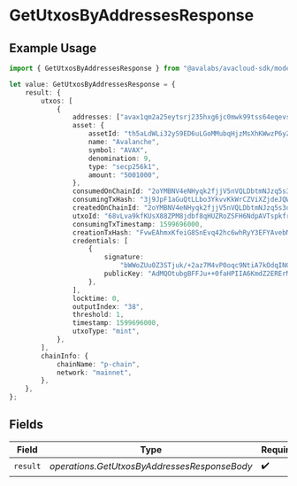 # GetUtxosByAddressesResponse

## Example Usage

```typescript
import { GetUtxosByAddressesResponse } from "@avalabs/avacloud-sdk/models/operations";

let value: GetUtxosByAddressesResponse = {
    result: {
        utxos: [
            {
                addresses: ["avax1qm2a25eytsrj235hxg6jc0mwk99tss64eqevsw"],
                asset: {
                    assetId: "th5aLdWLi32yS9ED6uLGoMMubqHjzMsXhKWwzP6yZTYQKYzof",
                    name: "Avalanche",
                    symbol: "AVAX",
                    denomination: 9,
                    type: "secp256k1",
                    amount: "5001000",
                },
                consumedOnChainId: "2oYMBNV4eNHyqk2fjjV5nVQLDbtmNJzq5s3qs3Lo6ftnC6FByM",
                consumingTxHash: "3j9JpF1aGuQtLLbo3YkvvKkWrCZViXZjdeJQWUSEY5hcqUn2c",
                createdOnChainId: "2oYMBNV4eNHyqk2fjjV5nVQLDbtmNJzq5s3qs3Lo6ftnC6FByM",
                utxoId: "68vLva9kfKUsX88ZPM8jdbf8qHUZRoZSFH6NdpAVTspkfrXDC",
                consumingTxTimestamp: 1599696000,
                creationTxHash: "FvwEAhmxKfeiG8SnEvq42hc6whRyY3EFYAvebMqDNDGCgxN5Z",
                credentials: [
                    {
                        signature:
                            "bWWoZUu0Z3STjuk/+2az7M4vP0oqc9NtiA7kOdqINCIE/2+5va5R1KNCWwEX5jE1xVHLvAxU2LHTN5gK8m84HwA",
                        publicKey: "AdMQOtubgBFFJu++0faHPIIA6KmdZ2ERErMRGzyy6juI",
                    },
                ],
                locktime: 0,
                outputIndex: "38",
                threshold: 1,
                timestamp: 1599696000,
                utxoType: "mint",
            },
        ],
        chainInfo: {
            chainName: "p-chain",
            network: "mainnet",
        },
    },
};
```

## Fields

| Field                                        | Type                                         | Required                                     | Description                                  |
| -------------------------------------------- | -------------------------------------------- | -------------------------------------------- | -------------------------------------------- |
| `result`                                     | *operations.GetUtxosByAddressesResponseBody* | :heavy_check_mark:                           | N/A                                          |